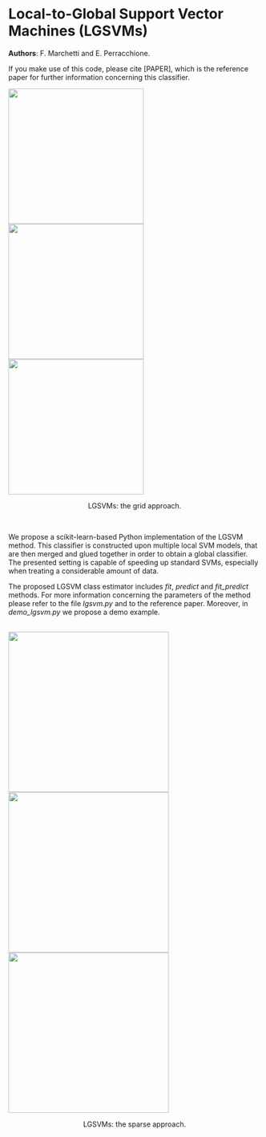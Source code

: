 # Local-to-Global Support Vector Machines (LGSVMs)

**Authors**: F. Marchetti and E. Perracchione.

If you make use of this code, please cite [PAPER], which is the reference paper for further information concerning this classifier.

 <div class="row">
    <img src="https://iili.io/JyowwQ.png" width="270">
    <img src="https://iili.io/JyojAx.png" width="270">
    <img src="https://iili.io/JyoeoB.png" width="270">
  <caption> <p align="center"> LGSVMs: the grid approach. </p> </caption>
</div>
<br />

We propose a scikit-learn-based Python implementation of the LGSVM method. This classifier is constructed upon multiple local SVM models, that are then merged and glued together in order to obtain a global classifier. The presented setting is capable of speeding up standard SVMs, especially when treating a considerable amount of data.

The proposed LGSVM class estimator includes _fit_, _predict_ and _fit_predict_ methods. For more information concerning the parameters of the method please refer to the file *lgsvm.py* and to the reference paper. Moreover, in *demo_lgsvm.py* we propose a demo example.

<br />
 <div class="row">
    <img src="https://iili.io/JyoNtV.png" width="320">
    <img src="https://iili.io/JyoSKF.png" width="320">
    <img src="https://iili.io/JyovP1.png" width="320">
  <caption> <p align="center"> LGSVMs: the sparse approach. </p> </caption>
</div>




